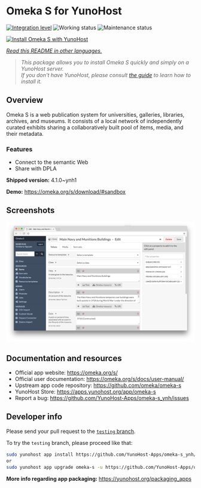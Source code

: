 <!--
N.B.: This README was automatically generated by <https://github.com/YunoHost/apps/tree/master/tools/readme_generator>
It shall NOT be edited by hand.
-->

# Omeka S for YunoHost

[![Integration level](https://dash.yunohost.org/integration/omeka-s.svg)](https://dash.yunohost.org/appci/app/omeka-s) ![Working status](https://ci-apps.yunohost.org/ci/badges/omeka-s.status.svg) ![Maintenance status](https://ci-apps.yunohost.org/ci/badges/omeka-s.maintain.svg)

[![Install Omeka S with YunoHost](https://install-app.yunohost.org/install-with-yunohost.svg)](https://install-app.yunohost.org/?app=omeka-s)

*[Read this README in other languages.](./ALL_README.md)*

> *This package allows you to install Omeka S quickly and simply on a YunoHost server.*  
> *If you don't have YunoHost, please consult [the guide](https://yunohost.org/install) to learn how to install it.*

## Overview

Omeka S is a web publication system for universities, galleries, libraries, archives, and museums. It consists of a local network of independently curated exhibits sharing a collaboratively built pool of items, media, and their metadata.

### Features

- Connect to the semantic Web
- Share with DPLA

**Shipped version:** 4.1.0~ynh1

**Demo:** <https://omeka.org/s/download/#sandbox>

## Screenshots

![Screenshot of Omeka S](./doc/screenshots/omeka-s.png)

## Documentation and resources

- Official app website: <https://omeka.org/s/>
- Official user documentation: <https://omeka.org/s/docs/user-manual/>
- Upstream app code repository: <https://github.com/omeka/omeka-s>
- YunoHost Store: <https://apps.yunohost.org/app/omeka-s>
- Report a bug: <https://github.com/YunoHost-Apps/omeka-s_ynh/issues>

## Developer info

Please send your pull request to the [`testing` branch](https://github.com/YunoHost-Apps/omeka-s_ynh/tree/testing).

To try the `testing` branch, please proceed like that:

```bash
sudo yunohost app install https://github.com/YunoHost-Apps/omeka-s_ynh/tree/testing --debug
or
sudo yunohost app upgrade omeka-s -u https://github.com/YunoHost-Apps/omeka-s_ynh/tree/testing --debug
```

**More info regarding app packaging:** <https://yunohost.org/packaging_apps>
